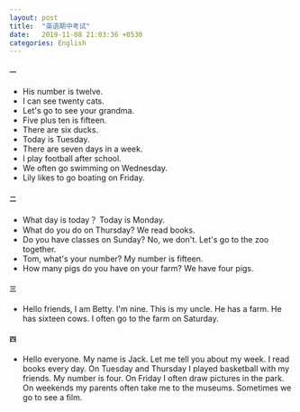 ```yaml
---
layout: post
title:  "英语期中考试"
date:   2019-11-08 21:03:36 +0530
categories: English
---
```

#### `一`
- His number is twelve.
- I can see twenty cats.
- Let's go to see your grandma.
- Five plus ten is fifteen.
- There are six ducks.
- Today is Tuesday.
- There are seven days in a week.
- I play football after school.
- We often go swimming on Wednesday.
- Lily likes to go boating on Friday.


#### `二`
- What day is today？ Today is Monday.
- What do you do on Thursday? We read books.
- Do you have classes on Sunday? No, we don't. Let's go to the zoo together.
- Tom, what's your number? My number is fifteen.
- How many pigs do you have on your farm? We have four pigs.


#### `三`
- Hello friends, I am Betty. I'm nine. This is my uncle. He has a farm. He has sixteen cows. I often go to the farm on Saturday.


#### `四`
- Hello everyone. My name is Jack. Let me tell you about my week. I read books every day. On Tuesday and Thursday I played basketball with my friends. My number is four. On Friday I often draw pictures in the park. On weekends my parents often take me to the museums. Sometimes we go to see a film.